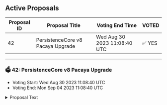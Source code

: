 ## Active Proposals

| Proposal ID | Proposal Title | Voting End Time | VOTED |
|-------------|----------------|-----------------|-------|
| 42 | PersistenceCore v8 Pacaya Upgrade | Wed Aug 30 2023 11:08:40 UTC | ✅ YES |

---

### 🗳 42: PersistenceCore v8 Pacaya Upgrade
- Voting Start: Wed Aug 30 2023 11:08:40 UTC
- Voting End: Mon Sep 04 2023 11:08:40 UTC

<details>
<summary>Proposal Text</summary>
 
# PersistenceCore v8 Pacaya UpgradennThis is a proposal to do a software upgrade to the `v8.1.0` software tag of the Persistence codebase on block height **[13046600](https://www.mintscan.io/persistence/blocks/13046600)**, which is estimated to occur on Tuesday 5th September 2023 around 11:00AM UTC. Block times have high variance, so please monitor the chain for precise time.nn_Pacaya is an active complex volcano in Guatemala known for its persistent activity._nn## Changelognn- Upgrades cosmos-sdk from `v0.45.14` to [v0.47.3](https://github.com/cosmos/cosmos-sdk/releases/tag/v0.47.3) with an LSM [fork](https://github.com/persistenceOne/cosmos-sdk) created by Persistence, including [barberry](https://forum.cosmos.network/t/cosmos-sdk-security-advisory-barberry/10825) security fixn- Migrates from tendermint `v0.34.26` to cometbft `v0.37.2`n- Upgrades ibc-go from `v4.3.1` to [v7.2.0](https://github.com/cosmos/ibc-go/releases/tag/v7.2.0) LSM fork including [huckleberry](https://forum.cosmos.network/t/ibc-security-advisory-huckleberry/10731) security fixn- Upgrades wasmd from `v0.30.0` to [v0.40.2](https://github.com/CosmWasm/wasmd/tree/v0.40.2) LSM fork & wasmvm to `1.2.4` including [cherry](https://github.com/CosmWasm/advisories/blob/main/CWAs/CWA-2023-002.md) bugfixn- **Some SDK 47 things to keep in mind:**n - The SDK version includes some key store migration for the CLI. Make sure you backup your private keys before doing upgrade! You can not switch back to v45 keysn - CLI: `add-genesis-account`, `gentx`, `add-genesis-account`, `collect-gentxs` and others are now under `genesis` command as parentn - CLI: `--broadcast-mode block` was removed. You need to query the result for a TX with `persistenceCore q tx <hash>` insteadn- Upgrades persistence-sdk from `v2.0.1` to [v2.1.1](https://github.com/persistenceOne/persistence-sdk/releases/tag/v2.1.1)n- Upgrades pstake-native from `v2.0.0` to [v2.2.3](https://github.com/persistenceOne/pstake-native/releases/tag/v2.2.3)n- Adds wasm-bindings for querying statenn### New Modulesnn- [IBC hooks](https://github.com/cosmos/ibc-apps/tree/main/modules/ibc-hooks)n- [PFM](https://github.com/cosmos/ibc-apps/tree/main/middleware/packet-forward-middleware) (Packet Forwarding Middleware)n- Persistence `x/oracle` - disabled for now, WIPn- Persistence `x/liquidstakeibc` - this deprecates `lscosmos` modulen- Skip's [POB](https://github.com/skip-mev/pob) `v1.0.3` for MEV auctionsnn### MinCommissionRatenn- `MinCommissionRate` is set to 5%, which was proposed [here](https://www.mintscan.io/persistence/proposals/18)nn > **Note** n > During upgrade, n > Validator's `CommissionRate` will be set to `5%`, if it is lower than the `MinCommissionRate` (i.e. 5%), n > and Validator's `MaxCommissionRate` will be set to `10%` (if lower than 10%) to give validator some margin to work with.nn### MinInitialDepositRationn- `MinInitialDepositRatio` is set to `25%`, which means a proposal cannot be submitted with deposit lower than `25%` of `MinInitialDeposit`nn### MinSelfDelegationnnDue to LSM implementation, the `min-self-delegation` flag has no effect anymore and this param is no longer being enforced. Min self delegation is removed from the staking system with the expectation that it will be replaced by the validator bond system. It has been superceded by `ValidatorBondFactor`. To study its definition and side effects, see [Validator Bond in ADR-61](https://github.com/iqlusioninc/cosmos-sdk/blob/v0.45.16-ics-lsm/docs/architecture/adr-061-liquid-staking.md#validator-bond).nn### LSM Paramsnn- `ValidatorBondFactor` is set to `250`n- `GlobalLiquidStakingCap` is set to `10%`n- `ValidatorLiquidStakingCap` is set to `50%`nn### About pStake v2.2.xnnThis is a major release for the pStake app, focused on enhancing the liquid staking capabilities of the platform and increase its future functionality and adaptability.nn### Other dependencies and upgradesnnCheckout the [release log v8.0.0](https://github.com/persistenceOne/persistenceCore/releases/tag/v8.0.0) and [release log v8.1.0](https://github.com/persistenceOne/persistenceCore/releases/tag/v8.1.0) for what's changed.nn## How to upgradenn- [Upgrade using cosmovisor](https://docs.persistence.one/build/nodes-and-endpoints/node-operations/cosmovisor-upgrades)n- [Upgrade manually](https://docs.persistence.one/build/nodes-and-endpoints/node-operations/manual-upgrades)nn### CommunicationsnnOperators are encouraged to join the [#validators-discussion](https://discord.persistence.one)nchannel of the Persistence Community Discord. This channel is the primary communication toolnfor operators to ask questions, report upgrade status, report technical issues, and to buildnsocial consensus should the need arise. If you don't have access, please reach out to someonenfrom the Persistence team directly.
</details>
